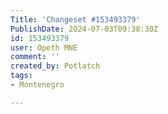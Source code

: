 ```yaml
---
Title: 'Changeset #153493379'
PublishDate: 2024-07-03T09:38:30Z
id: 153493379
user: Opeth MNE
comment: ''
created_by: Potlatch
tags:
- Montenegro

---
```

